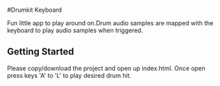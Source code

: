 #Drumkit Keyboard

Fun little app to play around on.Drum audio samples are mapped with the keyboard to play audio samples when triggered.

## Getting Started

Please copy/download the project and open up index.html. Once open press keys 'A' to 'L' to play desired drum hit.

